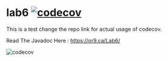# lab6 [![codecov](https://codecov.io/gh/orionnelson/lab6/branch/main/graph/badge.svg?token=dJEEOahZ8n)](https://codecov.io/gh/orionnelson/lab6/branch/main)

This is a test change the repo link for actual usage of codecov.


Read The Javadoc Here : https://or9.ca/Lab6/

![codecov](https://codecov.io/gh/orionnelson/lab6/branch/main/graph/sunburst.svg?token=dJEEOahZ8n)

